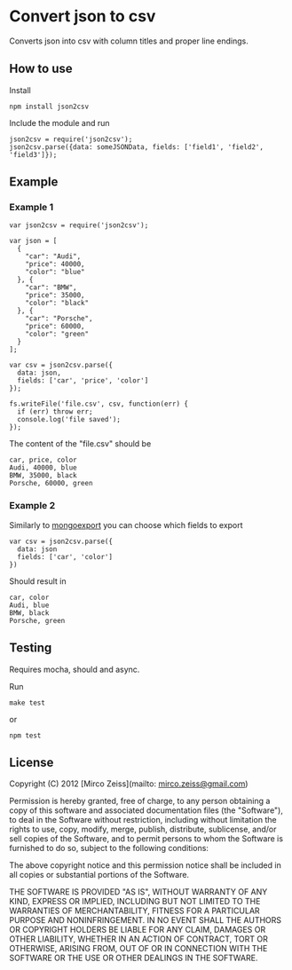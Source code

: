 # Convert json to csv

Converts json into csv with column titles and proper line endings.

## How to use

Install

    npm install json2csv

Include the module and run

    json2csv = require('json2csv');
    json2csv.parse({data: someJSONData, fields: ['field1', 'field2', 'field3']});
    
## Example

### Example 1

    var json2csv = require('json2csv');

    var json = [
      {
        "car": "Audi",
        "price": 40000,
        "color": "blue"
      }, {
        "car": "BMW",
        "price": 35000,
        "color": "black"
      }, {
        "car": "Porsche",
        "price": 60000,
        "color": "green"
      }
    ];

    var csv = json2csv.parse({
      data: json,
      fields: ['car', 'price', 'color']
    });

    fs.writeFile('file.csv', csv, function(err) {
      if (err) throw err;
      console.log('file saved');
    });
      
The content of the "file.csv" should be

    car, price, color
    Audi, 40000, blue
    BMW, 35000, black
    Porsche, 60000, green
    
### Example 2
    
Similarly to [mongoexport](http://www.mongodb.org/display/DOCS/mongoexport) you can choose which fields to export

    var csv = json2csv.parse({      
      data: json
      fields: ['car', 'color']
    })
    
Should result in

    car, color
    Audi, blue
    BMW, black
    Porsche, green

## Testing

Requires mocha, should and async.

Run

    make test
or

    npm test
    
## License

Copyright (C) 2012 [Mirco Zeiss](mailto: mirco.zeiss@gmail.com)

Permission is hereby granted, free of charge, to any person obtaining a copy of this software and associated documentation files (the "Software"), to deal in the Software without restriction, including without limitation the rights to use, copy, modify, merge, publish, distribute, sublicense, and/or sell copies of the Software, and to permit persons to whom the Software is furnished to do so, subject to the following conditions:

The above copyright notice and this permission notice shall be included in all copies or substantial portions of the Software.

THE SOFTWARE IS PROVIDED "AS IS", WITHOUT WARRANTY OF ANY KIND, EXPRESS OR IMPLIED, INCLUDING BUT NOT LIMITED TO THE WARRANTIES OF MERCHANTABILITY, FITNESS FOR A PARTICULAR PURPOSE AND NONINFRINGEMENT. IN NO EVENT SHALL THE AUTHORS OR COPYRIGHT HOLDERS BE LIABLE FOR ANY CLAIM, DAMAGES OR OTHER LIABILITY, WHETHER IN AN ACTION OF CONTRACT, TORT OR OTHERWISE, ARISING FROM, OUT OF OR IN CONNECTION WITH THE SOFTWARE OR THE USE OR OTHER DEALINGS IN THE SOFTWARE.